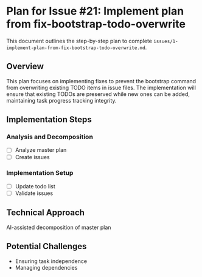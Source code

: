 # Plan for Issue #21: Implement plan from fix-bootstrap-todo-overwrite

This document outlines the step-by-step plan to complete `issues/1-implement-plan-from-fix-bootstrap-todo-overwrite.md`.

## Overview

This plan focuses on implementing fixes to prevent the bootstrap command from overwriting existing TODO items in issue files. The implementation will ensure that existing TODOs are preserved while new ones can be added, maintaining task progress tracking integrity.

## Implementation Steps

### Analysis and Decomposition
- [ ] Analyze master plan
- [ ] Create issues

### Implementation Setup
- [ ] Update todo list
- [ ] Validate issues

## Technical Approach
AI-assisted decomposition of master plan

## Potential Challenges
- Ensuring task independence
- Managing dependencies